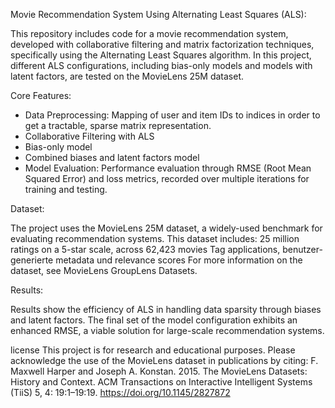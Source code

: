 Movie Recommendation System Using Alternating Least Squares (ALS):

This repository includes code for a movie recommendation system, developed with collaborative filtering and matrix factorization techniques, 
specifically using the Alternating Least Squares algorithm. 
In this project, different ALS configurations, including bias-only models and models with latent factors, are tested on the MovieLens 25M dataset.

Core Features:

- Data Preprocessing: Mapping of user and item IDs to indices in order to get a tractable, sparse matrix representation.
- Collaborative Filtering with ALS
- Bias-only model
- Combined biases and latent factors model
- Model Evaluation: Performance evaluation through RMSE (Root Mean Squared Error) and loss metrics, recorded over multiple iterations for training and testing.

Dataset:

The project uses the MovieLens 25M dataset, a widely-used benchmark for evaluating recommendation systems. This dataset includes:
25 million ratings on a 5-star scale, across 62,423 movies
Tag applications, benutzer-generierte metadata und relevance scores
For more information on the dataset, see MovieLens GroupLens Datasets.

Results:

Results show the efficiency of ALS in handling data sparsity through biases and latent factors. 
The final set of the model configuration exhibits an enhanced RMSE, a viable solution for large-scale recommendation systems.

license 
This project is for research and educational purposes. Please acknowledge the use of the MovieLens dataset in publications by citing:
F. Maxwell Harper and Joseph A. Konstan. 2015. The MovieLens Datasets: History and Context. 
ACM Transactions on Interactive Intelligent Systems (TiiS) 5, 4: 19:1–19:19. https://doi.org/10.1145/2827872 
